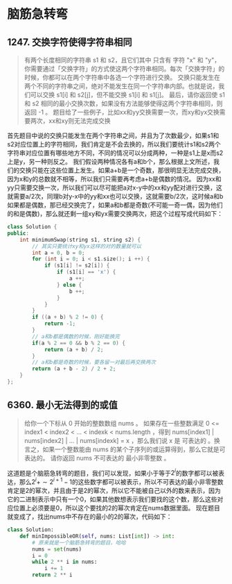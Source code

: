 # 脑筋急转弯

## 1247. 交换字符使得字符串相同
> 有两个长度相同的字符串 s1 和 s2，且它们其中 只含有 字符 "x" 和 "y"，你需要通过「交换字符」的方式使这两个字符串相同。每次「交换字符」的时候，你都可以在两个字符串中各选一个字符进行交换。
> 交换只能发生在两个不同的字符串之间，绝对不能发生在同一个字符串内部。也就是说，我们可以交换 s1[i] 和 s2[j]，但不能交换 s1[i] 和 s1[j]。
> 最后，请你返回使 s1 和 s2 相同的最小交换次数，如果没有方法能够使得这两个字符串相同，则返回 -1 。
> 题目给了一些例子，比如xx和yy交换需要一次，而xy和yx交换需要两次，xx和xy则无法完成交换

首先题目中说的交换只能发生在两个字符串之间，并且为了次数最少，如果s1和s2对应位置上的字符相同，我们肯定是不会去换的，所以我们要统计s1和s2两个字符串对应位置有哪些地方不同，不同的情况可以分成两种，一种是s1上是x而s2上是y，另一种则反之。
我们假设两种情况各有a和b个，那么根据上文所述，我们的交换只能在这些位置上发生。如果a+b是一个奇数，那很明显无法完成交换，因为x和y的总数就不相等，所以我们只需要再考虑a+b是偶数的情况。
因为xx和yy只需要交换一次，所以我们可以尽可能把a对x-y中的xx和yy配对进行交换，这就需要a/2次，同理b对y-x中的yy和xx也可以交换，这就需要b/2次，这时候a和b如果都是偶数，那已经交换完了，如果a和b都是奇数(不可能一奇一偶，因为他们的和是偶数)，那么就还剩一组xy和yx需要交换两次，把这个过程写成代码如下：

```cpp
class Solution {
public:
    int minimumSwap(string s1, string s2) {
        // 其实只要统计xy和yx这样的对的数量就可以
        int a = 0, b = 0;
        for (int i = 0; i < s1.size(); i ++) {
            if (s1[i] != s2[i]) {
                if (s1[i] == 'x') {
                    a ++;
                } else {
                    b ++;
                }
            }
        }
        if ((a + b) % 2 != 0) {
            return -1;
        }
        // a和b都是偶数的时候，刚好能换完
        if(a % 2 == 0 && b % 2 == 0) {
            return (a + b) / 2;
        }
        // a和b都是奇数的时候，要各留一对最后再交换两次
        return (a + b - 2) / 2 + 2;
    }
};
```



## 6360. 最小无法得到的或值
>给你一个下标从 0 开始的整数数组 nums 。
>如果存在一些整数满足 0 <= index1 < index2 < ... < indexk < nums.length ，得到 nums[index1] | nums[index2] | ... | nums[indexk] = x ，那么我们说 x 是 可表达的 。换言之，如果一个整数能由 nums 的某个子序列的或运算得到，那么它就是可表达的。
>请你返回 nums 不可表达的 最小非零整数 。

这道题是个脑筋急转弯的题目，我们可以发现，如果小于等于$2^{i}$的数字都可以被表达，那么$2^{i} +\sim 2^{i + 1} -1$的这些数字都可以被表示，所以不可表达的最小非零整数肯定是2的幂次，并且由于是2的幂次，所以它不能被自己以外的数来表示，因为它的二进制表示中只有一个0，如果其他数想表示我们要找的这个数，那么这些对应位置上必须要是0，所以这个要找的2的幂次肯定在nums数据里面。
现在题目就变成了，找出nums中不存在的最小的2的幂次，代码如下：

```python
class Solution:
    def minImpossibleOR(self, nums: List[int]) -> int:
        # 原来就是一个脑筋急转弯的题目，哈哈
        nums = set(nums)
        i = 0
        while 2 ** i in nums:
            i += 1
        return 2 ** i
```


